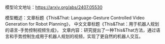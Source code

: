 模型论文地址：https://arxiv.org/abs/2407.05530

模型概述：文章标题《This&That: Language-Gesture Controlled Video Generation for Robot Planning》，
中文文章标题《This&That：用于机器人规划的语言-手势控制视频生成》，
文章内容：研究提出了一种This&That方法，通过语言和手势控制生成用于机器人规划的视频，实现了更自然的机器人交互。

